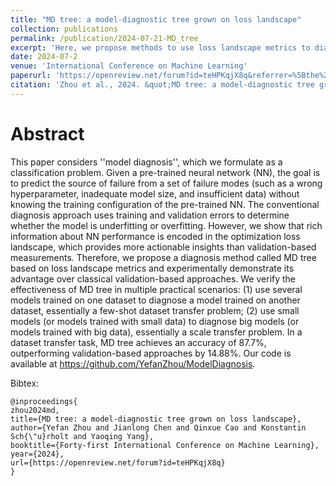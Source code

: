 ```yaml
---
title: "MD tree: a model-diagnostic tree grown on loss landscape"
collection: publications
permalink: /publication/2024-07-21-MD_tree
excerpt: 'Here, we propose methods to use loss landscape metrics to diagnose failure models in trained models.'
date: 2024-07-2
venue: 'International Conference on Machine Learning'
paperurl: 'https://openreview.net/forum?id=teHPKqjX8q&referrer=%5Bthe%20profile%20of%20Konstantin%20Sch%C3%BCrholt%5D(%2Fprofile%3Fid%3D~Konstantin_Sch%C3%BCrholt1)'
citation: 'Zhou et al., 2024. &quot;MD tree: a model-diagnostic tree grown on loss landscape.&quot; <i>ICML</i> 2024.'
---
```


Abstract 
=====

This paper considers ''model diagnosis'', which we formulate as a classification problem. Given a pre-trained neural network (NN), the goal is to predict the source of failure from a set of failure modes (such as a wrong hyperparameter, inadequate model size, and insufficient data) without knowing the training configuration of the pre-trained NN. The conventional diagnosis approach uses training and validation errors to determine whether the model is underfitting or overfitting. However, we show that rich information about NN performance is encoded in the optimization loss landscape, which provides more actionable insights than validation-based measurements. Therefore, we propose a diagnosis method called MD tree based on loss landscape metrics and experimentally demonstrate its advantage over classical validation-based approaches. We verify the effectiveness of MD tree in multiple practical scenarios: (1) use several models trained on one dataset to diagnose a model trained on another dataset, essentially a few-shot dataset transfer problem; (2) use small models (or models trained with small data) to diagnose big models (or models trained with big data), essentially a scale transfer problem. In a dataset transfer task, MD tree achieves an accuracy of 87.7%, outperforming validation-based approaches by 14.88%. Our code is available at https://github.com/YefanZhou/ModelDiagnosis.

Bibtex: 
```
@inproceedings{
zhou2024md,
title={MD tree: a model-diagnostic tree grown on loss landscape},
author={Yefan Zhou and Jianlong Chen and Qinxue Cao and Konstantin Sch{\"u}rholt and Yaoqing Yang},
booktitle={Forty-first International Conference on Machine Learning},
year={2024},
url={https://openreview.net/forum?id=teHPKqjX8q}
}
```